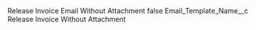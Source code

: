<?xml version="1.0" encoding="UTF-8"?>
<CustomMetadata xmlns="http://soap.sforce.com/2006/04/metadata" xmlns:xsi="http://www.w3.org/2001/XMLSchema-instance" xmlns:xsd="http://www.w3.org/2001/XMLSchema">
    <label>Release Invoice Email Without Attachment</label>
    <protected>false</protected>
    <values>
        <field>Email_Template_Name__c</field>
        <value xsi:type="xsd:string">Release Invoice Without Attachment</value>
    </values>
</CustomMetadata>
